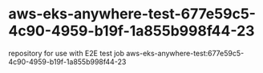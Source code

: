 # aws-eks-anywhere-test-677e59c5-4c90-4959-b19f-1a855b998f44-23
repository for use with E2E test job aws-eks-anywhere-test:677e59c5-4c90-4959-b19f-1a855b998f44-23
